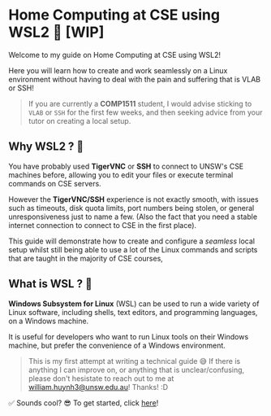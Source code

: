 # Home Computing at CSE using WSL2 🥳 [WIP]

Welcome to my guide on Home Computing at CSE using WSL2!

Here you will learn how to create and work seamlessly on a Linux environment without having to deal with the pain and suffering that is VLAB or SSH!
> If you are currently a **COMP1511** student, I would advise sticking to `VLAB` or `SSH` for the first few weeks, and then seeking advice from your tutor on creating a local setup.


## Why WSL2 ? 🤔
You have probably used **TigerVNC** or **SSH** to connect to UNSW's CSE machines before, allowing you to edit your files or execute terminal commands on CSE servers. 

However the **TigerVNC/SSH** experience is not exactly smooth, with issues such as timeouts, disk quota limits, port numbers being stolen, or general unresponsiveness just to name a few. (Also the fact that you need a stable internet connection to connect to CSE in the first place).

This guide will demonstrate how to create and configure a *seamless* local setup whilst still being able to use a lot of the Linux commands and scripts that are taught in the majority of CSE courses,

## What is WSL ? 🧠

**Windows Subsystem for Linux** (WSL) can be used to run a wide variety of Linux software, including shells, text editors, and programming languages, on a Windows machine. 

It is useful for developers who want to run Linux tools on their Windows machine, but prefer the convenience of a Windows environment.

> This is my first attempt at writing a technical guide 😅 If there is anything I can improve on, or anything that is unclear/confusing, please don't hesistate to reach out to me at william.huynh3@unsw.edu.au! Thanks! :D

✅ Sounds cool? 😎 To get started, click [here](installation.md)!

